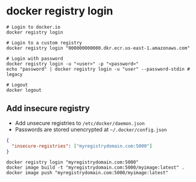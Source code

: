 # docker registry login

```shell
# Login to docker.io
docker registry login

# Login to a custom registry
docker registry login "000000000000.dkr.ecr.us-east-1.amazonaws.com"

# Login with password
docker registry login -u "<user>" -p "<password>"
echo "password" | docker registry login -u "user" --password-stdin # legacy
```

```shell
# Logout
docker logout
```

## Add insecure registry

- Add unsecure registries to `/etc/docker/daemon.json`
- Passwords are stored unencrypted at `~/.docker/config.json`

```json
{
  "insecure-registries": ["myregistrydomain.com:5000"]
}
```

```shell
docker registry login "myregistrydomain.com:5000"
docker image build -t "myregistrydomain.com:5000/myimage:latest" .
docker image push "myregistrydomain.com:5000/myimage:latest"
```
